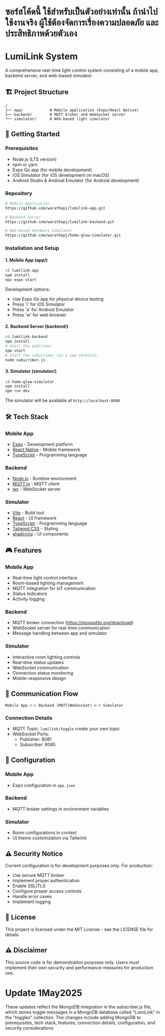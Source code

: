 # ซอร์สโค้ดนี้ ใช้สำหรับเป็นตัวอย่างเท่านั้น ถ้านำไปใช้งานจริง ผู้ใช้ต้องจัดการเรื่องความปลอดภัย และ ประสิทธิภาพด้วยตัวเอง

# LumiLink System

A comprehensive real-time light control system consisting of a mobile app, backend server, and web-based simulator.

## 🏗️ Project Structure

```
/
├── app/            # Mobile application (Expo/React Native)
├── backend/        # MQTT broker and WebSocket server
└── simulator/      # Web-based light simulator
```

## 🚀 Getting Started

### Prerequisites

- Node.js (LTS version)
- npm or yarn
- Expo Go app (for mobile development)
- iOS Simulator (for iOS development on macOS)
- Android Studio & Android Emulator (for Android development)

### Repository

```bash
# Mobile Application
https://github.com/warathepj/lumilink-app.git

# Backend Server
https://github.com/warathepj/lumilink-backend.git

# Web-based Hardware Simulator
https://github.com/warathepj/home-glow-simulator.git
```

### Installation and Setup

#### 1. Mobile App (app/)

```bash
cd lumilink-app
npm install
npx expo start
```

Development options:

- Use Expo Go app for physical device testing
- Press 'i' for iOS Simulator
- Press 'a' for Android Emulator
- Press 'w' for web browser

#### 2. Backend Server (backend/)

```bash
cd lumilink-backend
npm install
# Start the publisher
npm start
# Start the subscriber (in a new terminal)
node subscriber.js
```

#### 3. Simulator (simulator/)

```bash
cd home-glow-simulator
npm install
npm run dev
```

The simulator will be available at `http://localhost:8080`

## 🛠️ Tech Stack

### Mobile App

- [Expo](https://expo.dev/) - Development platform
- [React Native](https://reactnative.dev/) - Mobile framework
- [TypeScript](https://www.typescriptlang.org/) - Programming language

### Backend

- [Node.js](https://nodejs.org/) - Runtime environment
- [MQTT.js](https://github.com/mqttjs/MQTT.js) - MQTT client
- [ws](https://github.com/websockets/ws) - WebSocket server

### Simulator

- [Vite](https://vitejs.dev/) - Build tool
- [React](https://reactjs.org/) - UI framework
- [TypeScript](https://www.typescriptlang.org/) - Programming language
- [Tailwind CSS](https://tailwindcss.com/) - Styling
- [shadcn/ui](https://ui.shadcn.com/) - UI components

## 🎮 Features

### Mobile App

- Real-time light control interface
- Room-based lighting management
- MQTT integration for IoT communication
- Status indicators
- Activity logging

### Backend

- MQTT broker connection (https://mosquitto.org/download)
- WebSocket server for real-time communication
- Message handling between app and simulator

### Simulator

- Interactive room lighting controls
- Real-time status updates
- WebSocket communication
- Connection status monitoring
- Mobile-responsive design

## 📡 Communication Flow

```
Mobile App <-> Backend (MQTT/WebSocket) <-> Simulator
```

### Connection Details

- MQTT Topic: `lumilink/toggle` _create your own topic_
- WebSocket Ports:
  - Publisher: 8081
  - Subscriber: 8085

## 🔧 Configuration

### Mobile App

- Expo configuration in `app.json`

### Backend

- MQTT broker settings in environment variables

### Simulator

- Room configurations in context
- UI theme customization via Tailwind

## ⚠️ Security Notice

Current configuration is for development purposes only. For production:

- Use secure MQTT broker
- Implement proper authentication
- Enable SSL/TLS
- Configure proper access controls
- Handle error cases
- Implement logging

## 📄 License

This project is licensed under the MIT License - see the LICENSE file for details

## ⚠️ Disclaimer

This source code is for demonstration purposes only. Users must implement their own security and performance measures for production use.

# Update 1May2025

These updates reflect the MongoDB integration in the subscriber.js file, which stores toggle messages in a MongoDB database called "LumiLink" in the "toggles" collection. The changes include adding MongoDB to prerequisites, tech stack, features, connection details, configuration, and security considerations.
